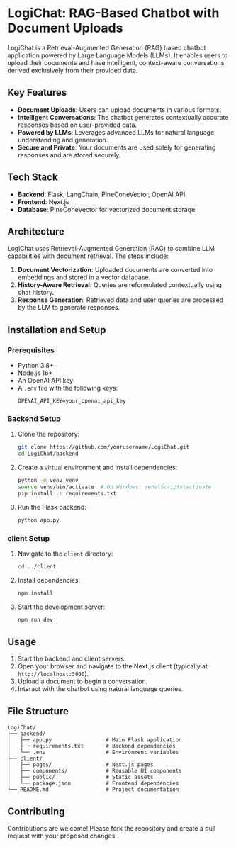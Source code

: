 # LogiChat: RAG-Based Chatbot with Document Uploads

LogiChat is a Retrieval-Augmented Generation (RAG) based chatbot application powered by Large Language Models (LLMs). It enables users to upload their documents and have intelligent, context-aware conversations derived exclusively from their provided data.

## Key Features
- **Document Uploads**: Users can upload documents in various formats.
- **Intelligent Conversations**: The chatbot generates contextually accurate responses based on user-provided data.
- **Powered by LLMs**: Leverages advanced LLMs for natural language understanding and generation.
- **Secure and Private**: Your documents are used solely for generating responses and are stored securely.

## Tech Stack
- **Backend**: Flask, LangChain, PineConeVector, OpenAI API
- **Frontend**: Next.js
- **Database**: PineConeVector for vectorized document storage

## Architecture
LogiChat uses Retrieval-Augmented Generation (RAG) to combine LLM capabilities with document retrieval. The steps include:
1. **Document Vectorization**: Uploaded documents are converted into embeddings and stored in a vector database.
2. **History-Aware Retrieval**: Queries are reformulated contextually using chat history.
3. **Response Generation**: Retrieved data and user queries are processed by the LLM to generate responses.

## Installation and Setup

### Prerequisites
- Python 3.8+
- Node.js 16+
- An OpenAI API key
- A `.env` file with the following keys:
  ```dotenv
  OPENAI_API_KEY=your_openai_api_key
  ```

### Backend Setup
1. Clone the repository:
   ```bash
   git clone https://github.com/yourusername/LogiChat.git
   cd LogiChat/backend
   ```

2. Create a virtual environment and install dependencies:
   ```bash
   python -m venv venv
   source venv/bin/activate  # On Windows: venv\Scripts\activate
   pip install -r requirements.txt
   ```

3. Run the Flask backend:
   ```bash
   python app.py
   ```

### client Setup
1. Navigate to the `client` directory:
   ```bash
   cd ../client
   ```

2. Install dependencies:
   ```bash
   npm install
   ```

3. Start the development server:
   ```bash
   npm run dev
   ```

## Usage
1. Start the backend and client servers.
2. Open your browser and navigate to the Next.js client (typically at `http://localhost:3000`).
3. Upload a document to begin a conversation.
4. Interact with the chatbot using natural language queries.

## File Structure
```plaintext
LogiChat/
├── backend/
│   ├── app.py                 # Main Flask application
│   ├── requirements.txt       # Backend dependencies
│   └── .env                   # Environment variables
├── client/
│   ├── pages/                 # Next.js pages
│   ├── components/            # Reusable UI components
│   ├── public/                # Static assets
│   └── package.json           # Frontend dependencies
└── README.md                  # Project documentation
```

## Contributing
Contributions are welcome! Please fork the repository and create a pull request with your proposed changes.


